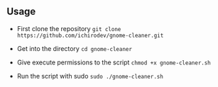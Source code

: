 ## Usage
- First clone the repository
`git clone https://github.com/ichirodev/gnome-cleaner.git`

- Get into the directory
`cd gnome-cleaner`

- Give execute permissions to the script
`chmod +x gnome-cleaner.sh`

- Run the script with sudo
`sudo ./gnome-cleaner.sh`
